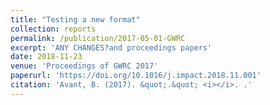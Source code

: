 ```yaml
---
title: "Testing a new format"
collection: reports
permalink: /publication/2017-05-01-GWRC
excerpt: 'ANY CHANGES?and proceedings papers'
date: 2018-11-23
venue: 'Proceedings of GWRC 2017'
paperurl: 'https://doi.org/10.1016/j.impact.2018.11.001'
citation: 'Avant, B. (2017). &quot;.&quot; <i></i>. .'
---
```


 
